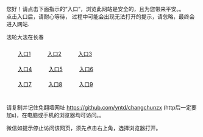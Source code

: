 您好！请点击下面指示的“入口”，浏览此网站是安全的，且为您带来平安。。 <br/>
点击入口后，请耐心等待， 过程中可能会出现无法打开的提示，请忽略，最终会进入网站. </br>

法轮大法在长春<br/>
<div style="padding:10px"><a style="margin:20px" target="_blank" href="https://d10rjutn3qj4wa.cloudfront.net/2Qpsp?tuedta" id="ccLink1" rel="nofollow">入口1</a> <a target="_blank" style="margin:20px" href="https://d3vqf5fosbsbr1.cloudfront.net/2Qpsp?mzwqnl" id="ccLink2" rel="nofollow">入口2</a> <a style="margin:20px" target="_blank" href="https://d2e1m9ewwt0gun.cloudfront.net/2Qpsp?oqzgn" id="ccLink3" rel="nofollow">入口3</a></div>

<div style="padding:10px" ><a style="margin:20px" target="_blank" href="https://d10rjutn3qj4wa.cloudfront.net/2Qpsp?tuedta" id="ccLink4" rel="nofollow">入口4</a> <a style="margin:20px" href="https://d3vqf5fosbsbr1.cloudfront.net/2Qpsp?mzwqnl" target="_blank" id="ccLink5" rel="nofollow">入口5</a> <a style="margin:20px" href="https://d2e1m9ewwt0gun.cloudfront.net/2Qpsp?oqzgn" target="_blank" id="ccLink6" rel="nofollow">入口6</a></div>

<div style="padding:10px"><a style="margin:20px" target="_blank" href="https://d10rjutn3qj4wa.cloudfront.net/2Qpsp?tuedta" id="ccLink7" rel="nofollow">入口7</a> <a style="margin:20px" href="https://d3vqf5fosbsbr1.cloudfront.net/2Qpsp?mzwqnl" target="_blank" id="ccLink8" rel="nofollow">入口8</a> <a style="margin:20px" target="_blank" href="https://d2e1m9ewwt0gun.cloudfront.net/2Qpsp?oqzgn" id="ccLink9" rel="nofollow">入口9</a></div>

<br/>



请复制并记住免翻墙网址 https://github.com/yntd/changchunzx (http后一定要加s)，在电脑或手机的浏览器均可访问。。<br/>

微信如提示停止访问该网页，须先点击右上角，选择浏览器打开。
